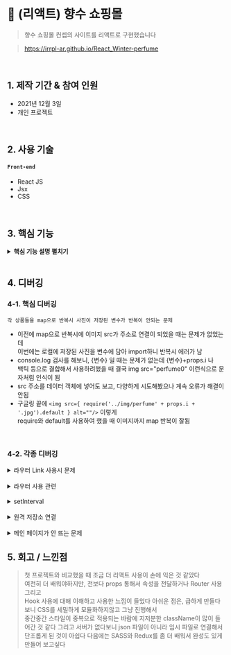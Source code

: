# :pushpin: (리액트) 향수 쇼핑몰
>향수 쇼핑몰 컨셉의 사이트를 리액트로 구현했습니다

>https://irrpl-ar.github.io/React_Winter-perfume

</br>

## 1. 제작 기간 & 참여 인원
- 2021년 12월 3일
- 개인 프로젝트

</br>

## 2. 사용 기술
#### `Front-end`
  - React JS
  - Jsx
  - CSS

</br>

## 3. 핵심 기능

<details>
<summary><b>핵심 기능 설명 펼치기</b></summary>
<div markdown="1">

### SPA
- 쇼핑몰 컨셉으로 싱글 페이지 어플리케이션을 구현하였습니다   
- 맨 처음 메인 페이지와 캐러셀, 상품들이 뜨고 상단 메뉴바를 클릭하면   
 각 상품 소개 상세 페이지로 연결했습니다

### useState, useEffect
- useState와 useEffect를 사용하여 동적인 기능을 구현했습니다

</div>
</details>

</br>

## 4. 디버깅
### 4-1. 핵심 디버깅

```각 상품들을 map으로 반복시 사진이 저장된 변수가 반복이 안되는 문제```

* 이전에 map으로 반복시에 이미지 src가 주소로 연결이 되었을 때는 문제가 없었는데   
이번에는 로컬에 저장된 사진을 변수에 담아 import하니 반복시 에러가 남
* console.log 검사를 해보니, {변수} 일 때는 문제가 없는데 {변수}+props.i 나   
백틱 등으로 결합해서 사용하려했을 때 결국 img src="perfume0" 이런식으로 문자처럼 인식이 됨
* src 주소를 데이터 객체에 넣어도 보고, 다양하게 시도해봤으나 계속 오류가 해결이 안됨
* 구글링 끝에 ```<img src={ require('../img/perfume' + props.i + '.jpg').default } alt=""/>``` 이렇게   
require와 default를 사용하여 했을 때 이미지까지 map 반복이 잘됨

</br>


### 4-2. 각종 디버깅
<details>
<summary>라우터 Link 사용시 문제</summary>
<div markdown="1">

```
<span Link to ="/">Home </span>
```

* 실수로 span 태그 안에 Link 를 넣어서 작동 안됨
* ```<Link to ="/"> <span>Home </span> </Link>``` 로 해결

</details>

</br>

<details>
<summary>라우터 사용 관련</summary>
<div markdown="1">

* BrowserRouter 없이 바로 Switch, Route 등을 쓰니 사용할 수 없다는 에러
* BrowserRouter 추가 후 에러 해결

</details>
  
</br>

<details>
<summary>setInterval</summary>
<div markdown="1">

* setInterval을 useEffect 내에 넣어 'Best! 품절 임박' 문구를 주기적으로 깜빡이게 구현하려고함
* 에러가 계속 발생했고, useEffect 밖으로 빼서 사용하는 것도 고민해봤으나   
  구글링 했을 때 React의 기능적인 측면에서 setInterval이 부적합하다는 글이 있었음. 더 공부해봐야 할듯함
* 아쉬운대로 setTimeout으로 설정하고, 작동 초 수가 길기 때문에 안전 장치로 clearTimeout도 추가함

</details>
  
</br>

<details>
<summary>원격 저장소 연결</summary>
<div markdown="1">

* 빌드 파일 만든 후 github 배포하려했으나, 에러 메세지가 뜸
* package.json 파일에 homepage url은 연결했지만 git 원격 저장소 연결을 안함
* ```git remote add origin ~~~```으로 연결 후 재시도 했을 때 제대로 배포됨
  
</details>

</br>

<details>
<summary>메인 페이지가 안 뜨는 문제</summary>
<div markdown="1">

* 배포된 페이지를 봤을 때 HOME 을 누르면 메인 페이지가 뜨지만 접속 당시에는   
  상단 메뉴바 외에 아무 것도 뜨지 않음
* github page 배포는 원칙적으로 SPA를 지원하지 않아서 이와 같이 Router를 사용해서 배포했을 때   
  이런 문제가 자주 발생한다고함
* HashRouter로 바꿔주니 해결됨

</details>

## 5. 회고 / 느낀점
> 첫 프로젝트와 비교했을 때 조금 더 리액트 사용이 손에 익은 것 같았다   
  여전히 더 배워야하지만, 전보다 props 통해서 속성을 전달하거나 Router 사용 그리고   
  Hook 사용에 대해 이해하고 사용한 느낌이 들었다
  아쉬운 점은, 급하게 만들다보니 CSS를 세밀하게 모듈화하지않고 그냥 진행해서   
  중간중간 스타일이 중복으로 적용되는 바람에 지저분한 className이 많이 들어간 것 같다
  그리고 서버가 없다보니 json 파일이 아니라 임시 파일로 연결해서 단조롭게 된 것이 아쉽다
  다음에는 SASS와 Redux를 좀 더 배워서 완성도 있게 만들어 보고싶다


